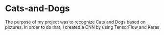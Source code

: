 # Cats-and-Dogs
The purpose of my project was to recognize Cats and Dogs based on pictures. In order to do that, I created a CNN by using TensorFlow and Keras
